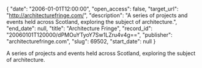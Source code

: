 {
  "date": "2006-01-01T12:00:00", 
  "open_access": false, 
  "target_url": "http://architecturefringe.com/", 
  "description": "A series of projects and events held across Scotland, exploring the subject of architecture.", 
  "end_date": null, 
  "title": "Architecture Fringe", 
  "record_id": "20060101T120000/dPMOuYTyoY7Sw1LZru4v4g==", 
  "publisher": "architecturefringe.com", 
  "slug": 69502, 
  "start_date": null
}

A series of projects and events held across Scotland, exploring the subject of architecture.